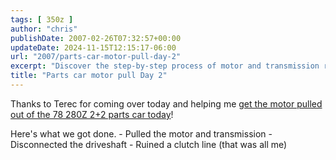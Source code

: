 ```yaml
---
tags: [ 350z ]
author: "chris"
publishDate: 2007-02-26T07:32:57+00:00
updateDate: 2024-11-15T12:15:17-06:00
url: "2007/parts-car-motor-pull-day-2"
excerpt: "Discover the step-by-step process of motor and transmission removal from a '78 280z 2+2 parts car in this insightful blog post."
title: "Parts car motor pull Day 2"
---
```


Thanks to Terec for coming over today and helping me [get the motor pulled out of the 78 280Z 2+2 parts car today](/project-240z-day-2-of-parts-car-motor-pull)!

    
Here's what we got done.
    - Pulled the motor and transmission
    - Disconnected the driveshaft
    - Ruined a clutch line (that was all me)
